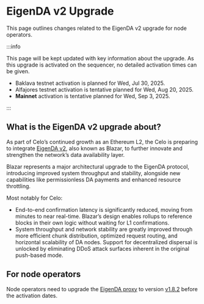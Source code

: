 # EigenDA v2 Upgrade

This page outlines changes related to the EigenDA v2 upgrade for node operators.

:::info

This page will be kept updated with key information about the upgrade. As this upgrade is activated on the sequencer, no detailed activation times can be given.

- Baklava testnet activation is planned for Wed, Jul 30, 2025.
- Alfajores testnet activation is tentative planned for Wed, Aug 20, 2025.
- **Mainnet** activation is tentative planned for Wed, Sep 3, 2025.

:::

## What is the EigenDA v2 upgrade about?

As part of Celo’s continued growth as an Ethereum L2, the Celo is preparing to integrate [EigenDA v2](https://docs.eigencloud.xyz/products/eigenda/core-concepts/overview), also known as Blazar, to further innovate and strengthen the network’s data availability layer.

Blazar represents a major architectural upgrade to the EigenDA protocol, introducing improved system throughput and stability, alongside new capabilities like permissionless DA payments and enhanced resource throttling.

Most notably for Celo:

- End-to-end confirmation latency is significantly reduced, moving from minutes to near real-time. Blazar’s design enables rollups to reference blocks in their own logic without waiting for L1 confirmations.
- System throughput and network stability are greatly improved through more efficient chunk distribution, optimized request routing, and horizontal scalability of DA nodes.
Support for decentralized dispersal is unlocked by eliminating DDoS attack surfaces inherent in the original push-based mode.

## For node operators

Node operators need to upgrade the [EigenDA proxy](https://github.com/Layr-Labs/eigenda-proxy) to version [v1.8.2](https://github.com/Layr-Labs/eigenda-proxy/releases/tag/v1.8.2) before the activation dates.
